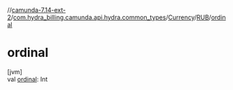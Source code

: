 //[camunda-7.14-ext-2](../../../../index.md)/[com.hydra_billing.camunda.api.hydra.common_types](../../index.md)/[Currency](../index.md)/[RUB](index.md)/[ordinal](ordinal.md)

# ordinal

[jvm]\
val [ordinal](ordinal.md): Int

